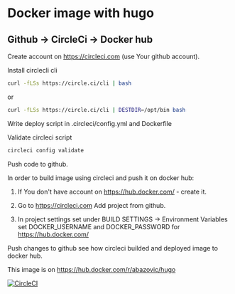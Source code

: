 # Docker image with hugo

## Github -> CircleCi -> Docker hub
Create account on https://circleci.com (use Your github account).

Install circlecli cli 

```bash
curl -fLSs https://circle.ci/cli | bash
```
or

```bash
curl -fLSs https://circle.ci/cli | DESTDIR=/opt/bin bash
``` 

Write deploy script in .circleci/config.yml and Dockerfile

Validate circleci script
```bash
circleci config validate
```

Push code to github.

In order to build image using circleci and push it on docker hub:

1. If You don't have account on https://hub.docker.com/ - create it.

2. Go to https://circleci.com Add project from github.

3. In project settings set under BUILD SETTINGS -> Environment Variables set DOCKER_USERNAME and DOCKER_PASSWORD for https://hub.docker.com/

Push changes to github see how circleci builded and deployed image to docker hub.

This image is on https://hub.docker.com/r/abazovic/hugo


[![CircleCI](https://circleci.com/gh/MirzaAbazovic/docker-hugo.svg?style=svg)](https://circleci.com/gh/MirzaAbazovic/docker-hugo)
